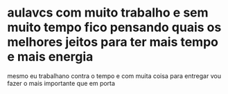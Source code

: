 # aulavcs com muito trabalho e sem muito tempo fico pensando quais os melhores jeitos para ter mais tempo e mais energia
mesmo eu trabalhano contra o tempo e com muita coisa para entregar vou fazer o mais importante que em porta
